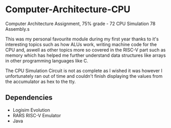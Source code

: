 # Computer-Architecture-CPU
Computer Architecture Assignment, 75% grade - 72 CPU Simulation 78 Assembly.s

This was my personal favourite module during my first year thanks to it's interesting topics such as how ALUs work, writing machine code for the CPU and, aswell as other topics more so covered in the RISC-V part such as memory which has helped me further understand data structures like arrays in other programming languages like C.

The CPU Simulation Circuit is not as complete as I wished it was however I unfortunately ran out of time and couldn't finish displaying the values from the accumulator as hex to the tty.

## Dependencies
- Logisim Evolution
- RARS RISC-V Emulator
- Java
